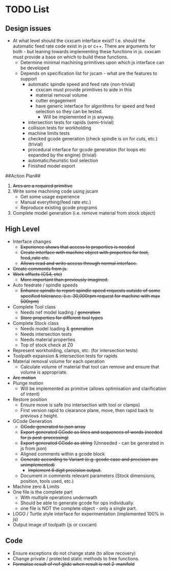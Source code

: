 # TODO List #

## Design issues ##
 * At what level should the cxxcam interface exist?
   I.e. should the automatic feed rate code exist in js or c++. There are arguments for both - but leaning towards implementing these functions in js. cxxcam must provide a base on which to build these functions.
    - Determine minimal machining primitives upon which js interface can be developed
    - Depends on specification list for jscam - what are the features to support
       * automatic spindle speed and feed rate (non-trivial)
          - cxxcam must provide primitives to aide in this
          - material removal volume
          - cutter engagement
          - have generic interface for algorithms for speed and feed selection so they can be tested. 
             - Will be implemented in js anyway.
       * intersection tests for rapids (semi-trivial)
       * collision tests for workholding
       * machine limits tests
       * checked gcode generation (check spindle is on for cuts, etc.) (trivial)
       * procedural interface for gcode generation (for loops etc expanded by the engine) (trivial)
       * automatic/heuristic tool selection
       * Finished model export

##Action Plan##
 1. ~~Arcs are a required primitive~~
 2. Write some machining code using jscam
    * Get some usage experience
    * Manual everything(feed rate etc.)
    * Reproduce existing gcode programs
 3. Complete model generation (i.e. remove material from stock object)

## High Level ##
 * Interface changes
    - ~~Experience shows that access to properties is needed~~
    - ~~Create interface with machine object with properties for tool, feed_rate etc.~~
    - ~~Allows read and write access through normal interface.~~
 * ~~Create comments from js.~~
 * ~~Work offsets (G54, etc)~~
    - ~~More important than previously imagined.~~
 * Auto feedrate / spindle speeds
    - ~~Enhance spindle to report spindle speed requests outside of some specified tolerance. (i.e. 30,000rpm request for machine with max 500rpm)~~
 * Complete Tool class
    - Needs nef model loading / ~~generation~~
    - ~~Store properties for different tool types~~
 * Complete Stock class
    - Needs model loading & ~~generation~~
    - Needs intersection tests
    - Needs material properties
    - Top of stock check at Z0
 * Represent workholding, clamps, etc. (for intersection tests)
 * Toolpath expansion & intersection tests for rapids
 * Material removal volume for each operation
    - Calculate volume of material that tool can remove and ensure that volume is appropriate.
 * ~~Arc motion~~
 * Plunge motion
    * Will be implemented as primitve (allows optimisation and clarification of intent)
 * Restore position
    - Ensure move is safe (no intersection with tool or clamps)
    - First version rapid to clearance plane, move, then rapid back to previous z height.
 * GCode Generation
    - ~~GCode generated to json array~~
    - ~~Export generated GCode as lines and sequences of words (needed for js post-processing)~~
    - ~~Export generated GCode as string~~ (Unneeded - can be generated in js from json)
    - Aligned comments within a gcode block
    - ~~Generate according to Variant (e.g. gcode case and precision are unimplemented)~~
       - ~~Implement 6 digit precision output.~~
    - Document in comments relevant parameters (Stock dimensions, position, tools used, etc.)
 * Machine zero & Limits
 * One file is the complete part
    - With multiple operations underneath
    - Should be able to generate gcode for ops individually.
    - one file is NOT the complete object - only a single part.
 * LOGO / Turtle style interface for experimentation (implemented 100% in js)
 * Output image of toolpath (js or cxxcam)

## Code ##
 * Ensure exceptions do not change state (to allow recovery)
 * Change private / protected static methods to free functions.
 * ~~Formalise result of nef glide when result is not 2-manifold~~
